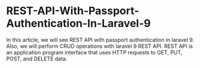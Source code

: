 # REST-API-With-Passport-Authentication-In-Laravel-9
In this article, we will see REST API with passport authentication in laravel 9. Also, we will perform CRUD operations with laravel 9 REST API. REST API is an application program interface that uses HTTP requests to GET, PUT, POST, and DELETE data.
